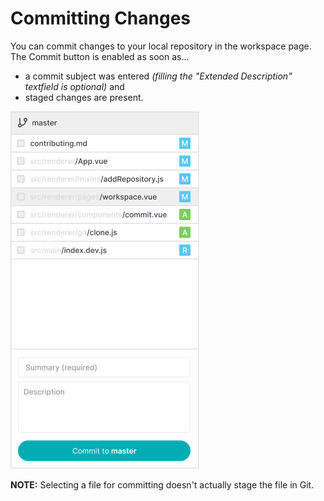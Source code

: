 # Committing Changes

You can commit changes to your local repository in the workspace page. The Commit button is enabled as soon as...

* a commit subject was entered _(filling the "Extended Description" textfield is optional)_ and
* staged changes are present.

![Commit workspace](./images/commit-workspace.png)

**NOTE:** Selecting a file for committing doesn't actually stage the file in Git.
